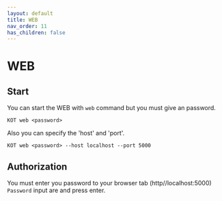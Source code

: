```yaml
---
layout: default
title: WEB
nav_order: 11
has_children: false
---
```


# WEB

## Start
You can start the WEB with `web` command but you must give an password.

```console
KOT web <password>
```

Also you can specify the 'host' and 'port'.

```console
KOT web <password> --host localhost --port 5000
```

## Authorization
You must enter you password to your browser tab (http//localhost:5000) `Password` input are and press enter.